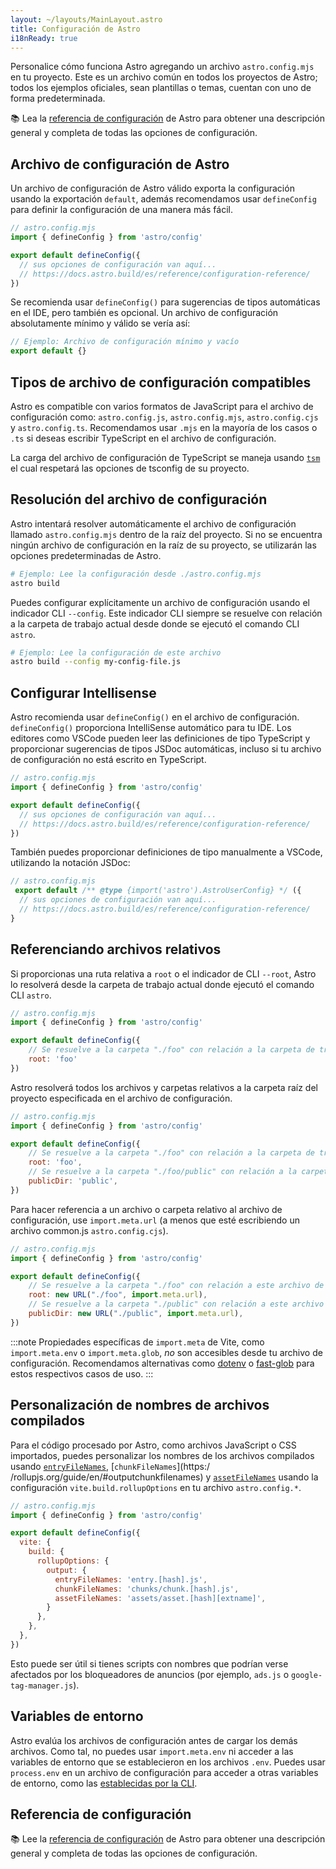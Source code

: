 ```yaml
---
layout: ~/layouts/MainLayout.astro
title: Configuración de Astro
i18nReady: true
---
```


Personalice cómo funciona Astro agregando un archivo `astro.config.mjs` en tu proyecto. Este es un archivo común en todos los proyectos de Astro; todos los ejemplos oficiales, sean plantillas o temas, cuentan con uno de forma predeterminada.

📚 Lea la [referencia de configuración](/es/reference/configuration-reference/) de Astro para obtener una descripción general y completa de todas las opciones de configuración.

## Archivo de configuración de Astro

Un archivo de configuración de Astro válido exporta la configuración usando la exportación `default`, además recomendamos usar `defineConfig` para definir la configuración de una manera más fácil.

```js
// astro.config.mjs
import { defineConfig } from 'astro/config'

export default defineConfig({
  // sus opciones de configuración van aquí...
  // https://docs.astro.build/es/reference/configuration-reference/
})
```

Se recomienda usar `defineConfig()` para sugerencias de tipos automáticas en el IDE, pero también es opcional. Un archivo de configuración absolutamente mínimo y válido se vería así:

```js title="astro.config.mjs"
// Ejemplo: Archivo de configuración mínimo y vacío
export default {}
```

## Tipos de archivo de configuración compatibles

Astro es compatible con varios formatos de JavaScript para el archivo de configuración como: `astro.config.js`, `astro.config.mjs`, `astro.config.cjs` y `astro.config.ts`. Recomendamos usar `.mjs` en la mayoría de los casos o `.ts` si deseas escribir TypeScript en el archivo de configuración.

La carga del archivo de configuración de TypeScript se maneja usando [`tsm`](https://github.com/lukeed/tsm) el cual respetará las opciones de tsconfig de su proyecto.

## Resolución del archivo de configuración

Astro intentará resolver automáticamente el archivo de configuración llamado `astro.config.mjs` dentro de la raíz del proyecto. Si no se encuentra ningún archivo de configuración en la raíz de su proyecto, se utilizarán las opciones predeterminadas de Astro.

```bash
# Ejemplo: Lee la configuración desde ./astro.config.mjs
astro build
```

Puedes configurar explícitamente un archivo de configuración usando el indicador CLI `--config`. Este indicador CLI siempre se resuelve con relación a la carpeta de trabajo actual desde donde se ejecutó el comando CLI `astro`.

```bash
# Ejemplo: Lee la configuración de este archivo
astro build --config my-config-file.js
```

## Configurar Intellisense

Astro recomienda usar `defineConfig()` en el archivo de configuración. `defineConfig()` proporciona IntelliSense automático para tu IDE. Los editores como VSCode pueden leer las definiciones de tipo TypeScript y proporcionar sugerencias de tipos JSDoc automáticas, incluso si tu archivo de configuración no está escrito en TypeScript.

```js
// astro.config.mjs
import { defineConfig } from 'astro/config'

export default defineConfig({
  // sus opciones de configuración van aquí...
  // https://docs.astro.build/es/reference/configuration-reference/
})
```

También puedes proporcionar definiciones de tipo manualmente a VSCode, utilizando la notación JSDoc:

```js
// astro.config.mjs
 export default /** @type {import('astro').AstroUserConfig} */ ({
  // sus opciones de configuración van aquí...
  // https://docs.astro.build/es/reference/configuration-reference/
}
```

## Referenciando archivos relativos

Si proporcionas una ruta relativa a `root` o el indicador de CLI `--root`, Astro lo resolverá desde la carpeta de trabajo actual donde ejecutó el comando CLI `astro`.

```js
// astro.config.mjs
import { defineConfig } from 'astro/config'

export default defineConfig({
    // Se resuelve a la carpeta "./foo" con relación a la carpeta de trabajo actual
    root: 'foo'
})
```

Astro resolverá todos los archivos y carpetas relativos a la carpeta raíz del proyecto especificada en el archivo de configuración.

```js
// astro.config.mjs
import { defineConfig } from 'astro/config'

export default defineConfig({
    // Se resuelve a la carpeta "./foo" con relación a la carpeta de trabajo actual
    root: 'foo',
    // Se resuelve a la carpeta "./foo/public" con relación a la carpeta de trabajo actual
    publicDir: 'public',
})
```

Para hacer referencia a un archivo o carpeta relativo al archivo de configuración, use `import.meta.url` (a menos que esté escribiendo un archivo common.js `astro.config.cjs`).

```js "import.meta.url"
// astro.config.mjs
import { defineConfig } from 'astro/config'

export default defineConfig({
    // Se resuelve a la carpeta "./foo" con relación a este archivo de configuración
    root: new URL("./foo", import.meta.url),
    // Se resuelve a la carpeta "./public" con relación a este archivo de configuración
    publicDir: new URL("./public", import.meta.url),
})
```
:::note
Propiedades específicas de `import.meta` de Vite, como `import.meta.env` o `import.meta.glob`, _no_ son accesibles desde tu archivo de configuración. Recomendamos alternativas como [dotenv](https://github.com/motdotla/dotenv) o [fast-glob](https://github.com/mrmlnc/fast-glob) para estos respectivos casos de uso.
:::

## Personalización de nombres de archivos compilados

Para el código procesado por Astro, como archivos JavaScript o CSS importados, puedes personalizar los nombres de los archivos compilados usando [`entryFileNames`](https://rollupjs.org/guide/en/#outputentryfilenames), [`chunkFileNames`](https:/ /rollupjs.org/guide/en/#outputchunkfilenames) y [`assetFileNames`](https://rollupjs.org/guide/en/#outputassetfilenames) usando la configuración `vite.build.rollupOptions` en tu archivo `astro.config.*`.

```js ins={9-11}
// astro.config.mjs
import { defineConfig } from 'astro/config'

export default defineConfig({
  vite: {
    build: {
      rollupOptions: {
        output: {
          entryFileNames: 'entry.[hash].js',
          chunkFileNames: 'chunks/chunk.[hash].js',
          assetFileNames: 'assets/asset.[hash][extname]',
        }
      },
    },
  },
})
```

Esto puede ser útil si tienes scripts con nombres que podrían verse afectados por los bloqueadores de anuncios (por ejemplo, `ads.js` o `google-tag-manager.js`).

## Variables de entorno

Astro evalúa los archivos de configuración antes de cargar los demás archivos. Como tal, no puedes usar `import.meta.env` ni acceder a las variables de entorno que se establecieron en los archivos `.env`.
Puedes usar `process.env` en un archivo de configuración para acceder a otras variables de entorno, como las [establecidas por la CLI](/es/guides/environment-variables/#usando-la-cli).

## Referencia de configuración

📚 Lee la [referencia de configuración](/es/reference/configuration-reference/) de Astro para obtener una descripción general y completa de todas las opciones de configuración.
